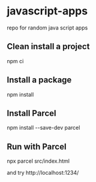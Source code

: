 # javascript-apps
repo for random java script apps 

## Clean install a project

npm ci

## Install a package

npm install

## Install Parcel

npm install --save-dev parcel

## Run with Parcel 

npx parcel src/index.html

and try http://localhost:1234/ 